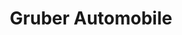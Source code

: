 ---
title: "Gruber Automobile"
url: /illkirch-graffenstaden/gruber-automobile/
shop: réparation de voitures
---